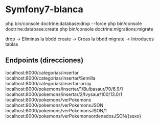 # Symfony7-blanca


php bin/console doctrine:database:drop --force
php bin/console doctrine:database:create
php bin/console doctrine:migrations:migrate


drop -> Eliminas la bbdd
create -> Creas la bbdd
migrate -> Introduces tablas



## Endpoints (direcciones)
localhost:8000/categorias/insertar
localhost:8000/categorias/insertar/Semilla
localhost:8000/categorias/insertar-array
localhost:8000/pokemons/insertar/1/Bulbasaur/70/6.9/1
localhost:8000/pokemons/insertar/2/Ivysaur/100/13.0/1
localhost:8000/pokemons/verPokemons
localhost:8000/pokemons/verPokemonsJSON
localhost:8000/pokemons/verPokemonsJSON/1
localhost:8000/pokemons/verPokemonsordenadosJSON/{sexo}